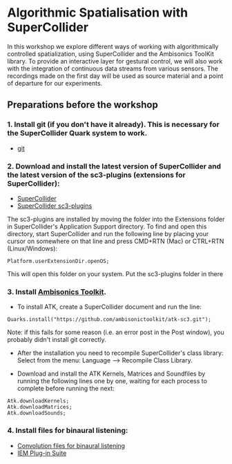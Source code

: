 # Algorithmic Spatialisation with SuperCollider

In this workshop we explore different ways of working with algorithmically controlled spatialization, using SuperCollider and the Ambisonics ToolKit library. To provide an interactive layer for gestural control, we will also work with the integration of continuous data streams from various sensors. The recordings made on the first day will be used as source material and a point of departure for our experiments.

## Preparations before the workshop
### 1. Install git (if you don't have it already). This is necessary for the SuperCollider Quark system to work.
- [git](https://git-scm.com/)

### 2. Download and install the latest version of SuperCollider and the latest version of the sc3-plugins (extensions for SuperCollider):
- [SuperCollider](https://supercollider.github.io/)
- [SuperCollider sc3-plugins](https://supercollider.github.io/sc3-plugins/)

The sc3-plugins are installed by moving the folder into the Extensions folder in SuperCollider's Application Support directory. To find and open this directory, start SuperCollider and run the following line by placing your cursor on somewhere on that line and press CMD+RTN (Mac) or CTRL+RTN (Linux/Windows):

```Platform.userExtensionDir.openOS;```

This will open this folder on your system. Put the sc3-plugins folder in there

### 3. Install [Ambisonics Toolkit](https://github.com/ambisonictoolkit/atk-sc3).
- To install ATK, create a SuperCollider document and run the line:

```Quarks.install("https://github.com/ambisonictoolkit/atk-sc3.git");```

Note: if this fails for some reason (i.e. an error post in the Post window), you probably didn't install git correctly.

- After the installation you need to recompile SuperCollider's class library:
Select from the menu: 
Language --> Recompile Class Library.

- Download and install the ATK Kernels, Matrices and Soundfiles by running the following lines one by one, waiting for each process to complete before running the next:
```
Atk.downloadKernels;
Atk.downloadMatrices;
Atk.downloadSounds;
```

### 4. Install files for binaural listening:

- [Convolution files for binaural listening](https://github.com/friskgit/kmh_ls/raw/master/binaural/convol_presets.zip)
- [IEM Plug-in Suite](https://plugins.iem.at/download/)
